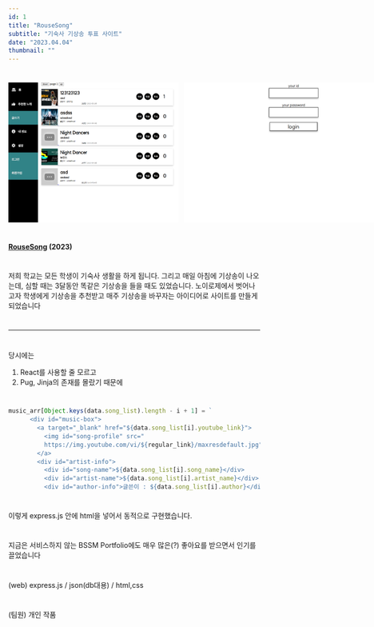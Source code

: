 ```yaml
---
id: 1
title: "RouseSong"
subtitle: "기숙사 기상송 투표 사이트"
date: "2023.04.04"
thumbnail: ""
---
```

#
<div style="display: flex; justify-content: space-between; margin-bottom: 20px;">
  <img src="../../static/image/Rouse1.png" height="280" style="margin-right: 10px;"/>
  <img src="../../static/image/Rouse2.png" height="280" style="margin-right: 10px;"/>
  <img src="../../static/image/Rouse3.png" height="280"/>
</div>

#
**[RouseSong](https://github.com/wbhaao/RouseSong_project) (2023)**
#

저희 학교는 모든 학생이 기숙사 생활을 하게 됩니다. 그리고 매일 아침에 기상송이 나오는데, 심할 때는 3달동안 똑같은 기상송을 들을 때도 있었습니다. 노이로제에서 벗어나고자 학생에게 기상송을 추천받고 매주 기상송을 바꾸자는 아이디어로 사이트를 만들게 되었습니다
#
---
#
당시에는 

1. React를 사용할 줄 모르고
2. Pug, Jinja의 존재를 몰랐기 때문에

#
```js
music_arr[Object.keys(data.song_list).length - i + 1] = `
      <div id="music-box">
        <a target="_blank" href="${data.song_list[i].youtube_link}">
          <img id="song-profile" src="
          https://img.youtube.com/vi/${regular_link}/maxresdefault.jpg" alt="">
        </a>
        <div id="artist-info">
          <div id="song-name">${data.song_list[i].song_name}</div>
          <div id="artist-name">${data.song_list[i].artist_name}</div>
          <div id="author-info">글쓴이 : ${data.song_list[i].author}</div>
```
#
이렇게 express.js 안에 html을 넣어서 동적으로 구현했습니다. 
#
지금은 서비스하지 않는 BSSM Portfolio에도 매우 많은(?) 좋아요를 받으면서 인기를 끌었습니다
#
(web) express.js / json(db대용) / html,css
#
(팀원) 개인 작품
#